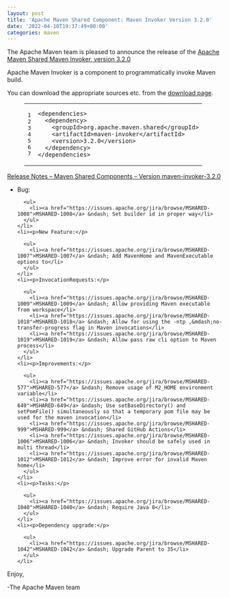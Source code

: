 ```yaml
---
layout: post
title: 'Apache Maven Shared Component: Maven Invoker Version 3.2.0'
date: '2022-04-10T19:37:49+00:00'
categories: maven
---
```

<div class="entry-content"><p>The Apache Maven team is pleased to announce the release of the
  <a href="https://maven.apache.org/shared/maven-invoker/">Apache Maven Shared Maven Invoker, version 3.2.0</a></p>

  <p>Apache Maven Invoker is a component to programmatically invoke Maven build.</p>

  <p>You can download the appropriate sources etc. from the
    <a href="https://maven.apache.org/shared/maven-invoker/download.cgi">download page</a>.</p>

  <figure class='code'><figcaption><span></span></figcaption><div class="highlight"><table><tr><td class="gutter"><pre class="line-numbers"><span class='line-number'>1</span>
<span class='line-number'>2</span>
<span class='line-number'>3</span>
<span class='line-number'>4</span>
<span class='line-number'>5</span>
<span class='line-number'>6</span>
<span class='line-number'>7</span>
</pre></td><td class='code'><pre><code class='xml'><span class='line'><span class="nt">&lt;dependencies&gt;</span>
</span><span class='line'>  <span class="nt">&lt;dependency&gt;</span>
</span><span class='line'>    <span class="nt">&lt;groupId&gt;</span>org.apache.maven.shared<span class="nt">&lt;/groupId&gt;</span>
</span><span class='line'>    <span class="nt">&lt;artifactId&gt;</span>maven-invoker<span class="nt">&lt;/artifactId&gt;</span>
</span><span class='line'>    <span class="nt">&lt;version&gt;</span>3.2.0<span class="nt">&lt;/version&gt;</span>
</span><span class='line'>  <span class="nt">&lt;/dependency&gt;</span>
</span><span class='line'><span class="nt">&lt;/dependencies&gt;</span>
</span></code></pre></td></tr></table></div></figure>




  <!-- more -->


  <p><a href="https://issues.apache.org/jira/secure/ReleaseNote.jspa?version=12349685&amp;styleName=Text&amp;projectId=12317922">Release Notes &ndash; Maven Shared Components &ndash; Version maven-invoker-3.2.0</a></p>

  <ul>
    <li><p>Bug:</p>

      <ul>
        <li><a href="https://issues.apache.org/jira/browse/MSHARED-1008">MSHARED-1008</a> &ndash; Set builder id in proper way</li>
      </ul>
    </li>
    <li><p>New Feature:</p>

      <ul>
        <li><a href="https://issues.apache.org/jira/browse/MSHARED-1007">MSHARED-1007</a> &ndash; Add MavenHome and MavenExecutable options to</li>
      </ul>
    </li>
    <li><p>InvocationRequests:</p>

      <ul>
        <li><a href="https://issues.apache.org/jira/browse/MSHARED-1009">MSHARED-1009</a> &ndash; Allow providing Maven executable from workspace</li>
        <li><a href="https://issues.apache.org/jira/browse/MSHARED-1018">MSHARED-1018</a> &ndash; Allow for using the -ntp ,&mdash;no-transfer-progress flag in Maven invocations</li>
        <li><a href="https://issues.apache.org/jira/browse/MSHARED-1019">MSHARED-1019</a> &ndash; Allow pass raw cli option to Maven process</li>
      </ul>
    </li>
    <li><p>Improvements:</p>

      <ul>
        <li><a href="https://issues.apache.org/jira/browse/MSHARED-577">MSHARED-577</a> &ndash; Remove usage of M2_HOME environment variable</li>
        <li><a href="https://issues.apache.org/jira/browse/MSHARED-649">MSHARED-649</a> &ndash; Use setBaseDirectory() and setPomFile() simultaneously so that a temporary pom file may be used for the maven invocation</li>
        <li><a href="https://issues.apache.org/jira/browse/MSHARED-999">MSHARED-999</a> &ndash; Shared GitHub Actions</li>
        <li><a href="https://issues.apache.org/jira/browse/MSHARED-1006">MSHARED-1006</a> &ndash; Invoker should be safely used in multi thread</li>
        <li><a href="https://issues.apache.org/jira/browse/MSHARED-1012">MSHARED-1012</a> &ndash; Improve error for invalid Maven home</li>
      </ul>
    </li>
    <li><p>Tasks:</p>

      <ul>
        <li><a href="https://issues.apache.org/jira/browse/MSHARED-1040">MSHARED-1040</a> &ndash; Require Java 8</li>
      </ul>
    </li>
    <li><p>Dependency upgrade:</p>

      <ul>
        <li><a href="https://issues.apache.org/jira/browse/MSHARED-1042">MSHARED-1042</a> &ndash; Upgrade Parent to 35</li>
      </ul>
    </li>
  </ul>


  <p>Enjoy,</p>

  <p>-The Apache Maven team</p>
</div>
